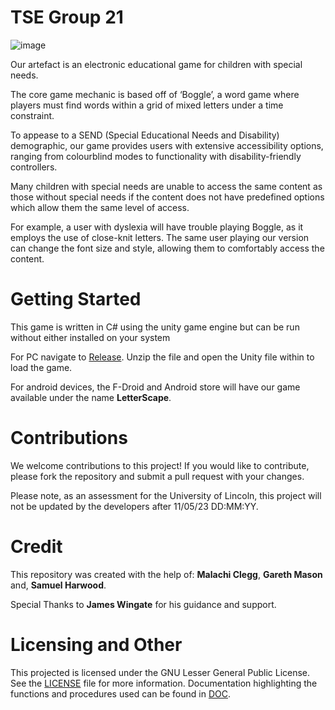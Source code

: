 # TSE Group 21
![image](https://user-images.githubusercontent.com/101341494/236667062-c26aeb29-8161-4589-b439-048bc39538ad.png)

Our artefact is an electronic educational game for children with special needs. 

The core game mechanic is based off of ‘Boggle’, a word game where players must find words within a grid of mixed letters under a time constraint.

To appease to a SEND (Special Educational Needs and Disability) demographic, our game provides users with extensive accessibility options, ranging from colourblind modes to functionality with disability-friendly controllers. 

Many children with special needs are unable to access the same content as those without special needs if the content does not have predefined options which allow them the same level of access.

For example, a user with dyslexia will have trouble playing Boggle, as it employs the use of close-knit letters. The same user playing our version can change the font size and style, allowing them to comfortably access the content.

# Getting Started
This game is written in C# using the unity game engine but can be run without either installed on your system

For PC navigate to [Release](https://github.com/ThatGuyDed/team-software-engineering/releases). Unzip the file and open the Unity file within to load the game.

For android devices, the F-Droid and Android store will have our game available under the name **LetterScape**.

# Contributions
We welcome contributions to this project! If you would like to contribute, please fork the repository and submit a pull request with your changes.

Please note, as an assessment for the University of Lincoln, this project will not be updated by the developers after 11/05/23 DD:MM:YY.

# Credit
This repository was created with the help of: **Malachi Clegg**, **Gareth Mason** and, **Samuel Harwood**.

Special Thanks to **James Wingate** for his guidance and support.

# Licensing and Other
This projected is licensed under the GNU Lesser General Public License. See the [LICENSE](License-gnu-lgpl-v3.0.md) file for more information.
Documentation highlighting the functions and procedures used can be found in [DOC](Documentation.txt).
 


